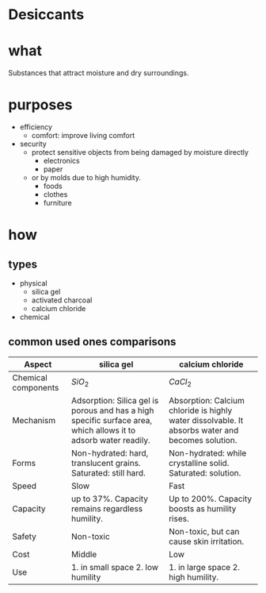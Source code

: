 # Desiccants

# what

Substances that attract moisture and dry surroundings.

# purposes

- efficiency
    - comfort: improve living comfort
- security
    - protect sensitive objects from being damaged by moisture directly
        - electronics
        - paper
    - or by molds due to high humidity.
        - foods
        - clothes
        - furniture

# how

## types

- physical
    - silica gel
    - activated charcoal
    - calcium chloride
- chemical

## common used ones comparisons

| Aspect | silica gel | calcium chloride |
| --- | --- | --- |
| Chemical components | $SiO_2$ | $CaCl_2$ |
| Mechanism | Adsorption: Silica gel is porous and has a high specific surface area, which allows it to adsorb water readily. | Absorption: Calcium chloride is highly water dissolvable. It absorbs water and becomes solution.|
| Forms | Non-hydrated: hard, translucent grains. Saturated: still hard. | Non-hydrated: while crystalline solid.  Saturated: solution. |
| Speed | Slow | Fast |
| Capacity | up to 37%. Capacity remains regardless humility.| Up to 200%. Capacity boosts as humility rises. |
| Safety | Non-toxic | Non-toxic, but can cause skin irritation.|
| Cost | Middle | Low |
| Use | 1. in small space 2. low humility | 1. in large space 2. high humility. |